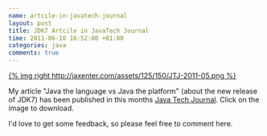 ```yaml
---
name: artcile-in-javatech-journal
layout: post
title: JDK7 Artcile in JavaTech Journal
time: 2011-06-10 16:52:00 +01:00
categories: java
comments: true
---
```


[{% img right http://jaxenter.com/assets/125/150/JTJ-2011-05.png %}](http://badrobot.googlecode.com/svn/trunk/bad.robot/JTJ-2011-05.pdf)

My article "Java the language vs Java the platform" (about the new release of JDK7) has been published in this months
[Java Tech Journal](http://jaxenter.com/java-tech-journal/). Click on the image to download.

I'd love to get some feedback, so please feel free to comment here.


